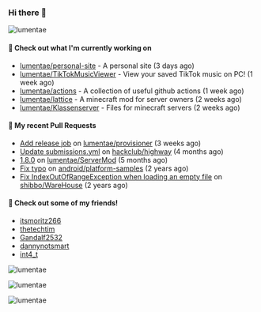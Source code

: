 ### Hi there 👋

<img src="https://count.getloli.com/@lumentae?name=lumentae&theme=booru-lisu&padding=7&offset=0&align=top&scale=1&pixelated=1&darkmode=auto" alt="lumentae" />

#### 👷 Check out what I'm currently working on

- [lumentae/personal-site](https://github.com/lumentae/personal-site) - A personal site (3 days ago)
- [lumentae/TikTokMusicViewer](https://github.com/lumentae/TikTokMusicViewer) - View your saved TikTok music on PC! (1 week ago)
- [lumentae/actions](https://github.com/lumentae/actions) - A collection of useful github actions (1 week ago)
- [lumentae/lattice](https://github.com/lumentae/lattice) - A minecraft mod for server owners (2 weeks ago)
- [lumentae/Klassenserver](https://github.com/lumentae/Klassenserver) - Files for minecraft servers (2 weeks ago)

#### 🔨 My recent Pull Requests

- [Add release job](https://github.com/lumentae/provisioner/pull/1) on [lumentae/provisioner](https://github.com/lumentae/provisioner) (3 weeks ago)
- [Update submissions.yml](https://github.com/hackclub/highway/pull/621) on [hackclub/highway](https://github.com/hackclub/highway) (4 months ago)
- [1.8.0](https://github.com/lumentae/ServerMod/pull/1) on [lumentae/ServerMod](https://github.com/lumentae/ServerMod) (5 months ago)
- [Fix typo](https://github.com/android/platform-samples/pull/161) on [android/platform-samples](https://github.com/android/platform-samples) (2 years ago)
- [Fix IndexOutOfRangeException when loading an empty file](https://github.com/shibbo/WareHouse/pull/1) on [shibbo/WareHouse](https://github.com/shibbo/WareHouse) (2 years ago)

#### 👯 Check out some of my friends!
- [itsmoritz266](https://github.com/itsmoritz266)
- [thetechtim](https://github.com/thetechtim)
- [Gandalf2532](https://github.com/Gandalf2532)
- [dannynotsmart](https://github.com/dannynotsmart)
- [int4_t](https://github.com/RewardedIvan)

<p style="width:100%"><img align="center" src="https://github-readme-stats.vercel.app/api?username=lumentae&count_private=true&theme=github_dark&show_icons=true&border_color=4C8EDA&include_all_commits=true&border_radius=12" alt="lumentae" /></p>
<p style="width:100%"><img align="center" src="https://github-readme-stats.vercel.app/api/top-langs/?username=lumentae&theme=github_dark&layout=compact&border_color=4C8EDA&card_width=445&border_radius=12" alt="lumentae" /></p>
<p style="width:100%"><img align="left" src="https://github-readme-stats.hackclub.dev/api/wakatime?username=2366&api_domain=hackatime.hackclub.com&&custom_title=Hackatime+Stats&layout=compact&cache_seconds=0&langs_count=8&theme=github_dark&border_radius=12&border_color=4C8EDA" alt="lumentae" /></p>
